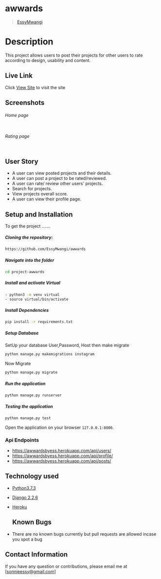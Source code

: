 # awwards

>[EssyMwangi](https://github.com/EssyMwangi) 

# Description  
This project allows users to post their projects for other users to rate according to design, usability and content.

##  Live Link  
Click [View Site]()  to visit the site


## Screenshots 
###### Home page
 
<img src="">

###### Rating page
 <img src=""> 

## User Story  
  
* A user can view posted projects and their details. 
* A user can post a project to be rated/reviewed. 
* A user can rate/ review other users' projects. 
* Search for projects. 
* View projects overall score. 
* A user can view their profile page.  

  
## Setup and Installation  
To get the project .......  

##### Cloning the repository:  
 ```bash 
 https://github.com/EssyMwangi/awwards
```
##### Navigate into the folder
 ```bash 
cd project-awwards
```
##### Install and activate Virtual  
 ```bash 
- python3 -m venv virtual
- source virtual/bin/activate  
```  
##### Install Dependencies  
 ```bash 
 pip install -r requirements.txt 
```  
##### Setup Database  
SetUp your database User,Password, Host then make migrate  
 ```bash 
python manage.py makemigrations instagram
 ``` 
  Now Migrate  
 ```bash 
 python manage.py migrate 
```
##### Run the application  
 ```bash 
 python manage.py runserver 
``` 
##### Testing the application  
 ```bash 
 python manage.py test 
```
Open the application on your browser `127.0.0.1:8000`.  

 ### Api Endpoints
 * https://awwardsbyess.herokuapp.com/api/users/
 * https://awwardsbyess.herokuapp.com/api/profile/
 * https://awwardsbyess.herokuapp.com/api/posts/

## Technology used  
  
* [Python3.7.3](https://www.python.org/)  
* [Django 2.2.6](https://docs.djangoproject.com/en/2.2/) 
* [Heroku](https://heroku.com)  
  
  ## Known Bugs  
* There are no known bugs currently but pull requests are allowed incase you spot a bug  

## Contact Information   
If you have any question or contributions, please email me at [sonnieessy@gmail.com]  